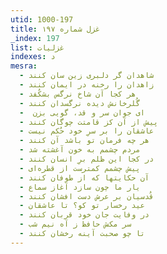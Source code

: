 ```yaml
---
utid: 1000-197
title: غزل شماره ۱۹۷
_index: 197
list: غزلیات
indexes: د
mesra:
  - شاهدان گر دلبری زین سان کنند
  - زاهدان را رخنه در ایمان کنند
  - هر کجا آن شاخ نرگس بشکُفد
  - گُلرخانش دیده نرگسدان کنند
  - ‌ ای جوان سر و قد، گویی بزن
  - پیش از آن کز قامتت چوگان کنند
  - عاشقان را بر سرِ خود حُکم نیست
  - هر چه فرمان تو باشد آن کنند
  - مردم چشمم به خون آغشته شد
  - در کجا این ظلم برِ انسان کنند
  - پیش چشمم کمترست از قطره‌ای
  - آن حکایتها که از طوفان کنند
  - یار ما چون سازد آغاز سماع
  - قُدسیان بر عرش دست افشان کنند
  - عید رخسار تو کو؟ تا عاشقان
  - در وفایت جان خود قربان کنند
  - سر مکش حافظ ز آه نیم شب
  - تا چو صحبت آینه رخشان کنند
---
```

